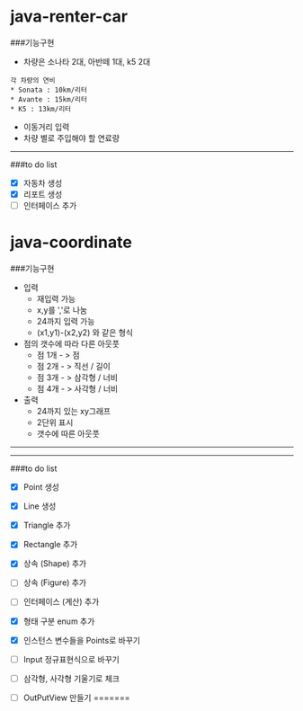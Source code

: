 ﻿# java-renter-car
###기능구현
- 차량은 소나타 2대, 아반떼 1대, k5 2대
```
각 차량의 연비
* Sonata : 10km/리터
* Avante : 15km/리터
* K5 : 13km/리터

```
- 이동거리 입력
- 차량 별로 주입해야 할 연료량
-----
###to do list

- [x] 자동차 생성
- [x] 리포트 생성
- [ ] 인터페이스 추가

# java-coordinate

###기능구현

- 입력 
    - 재입력 가능
    - x,y를 ','로 나눔
    - 24까지 입력 가능
    - (x1,y1)-(x2,y2) 와 같은 형식
- 점의 갯수에 따라 다른 아웃풋
    - 점 1개 - > 점
    - 점 2개 - > 직선 / 길이
    - 점 3개 - > 삼각형 / 너비
    - 점 4개 - > 사각형 / 너비
- 출력 
    - 24까지 있는 xy그래프
    - 2단위 표시
    - 갯수에 따른 아웃풋
---

-----
###to do list

- [X] Point 생성
- [X] Line 생성
- [X] Triangle 추가
- [X] Rectangle 추가
- [X] 상속 (Shape) 추가
- [ ] 상속 (Figure) 추가 
- [ ] 인터페이스 (계산) 추가
- [x] 형태 구분 enum 추가
- [X] 인스턴스 변수들을 Points로 바꾸기 
- [ ] Input 정규표현식으로 바꾸기
- [ ] 삼각형, 사각형 기울기로 체크
- [ ] OutPutView 만들기
=======

